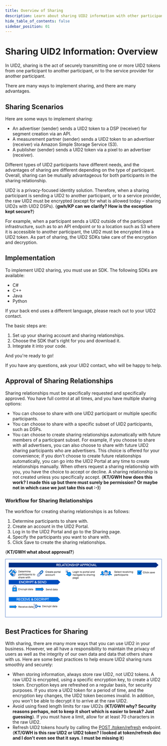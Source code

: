 ```yaml
---
title: Overview of Sharing
description: Learn about sharing UID2 information with other participants.
hide_table_of_contents: false
sidebar_position: 01
---
```


# Sharing UID2 Information: Overview

<!-- This page provides information about sharing UID2 information: what sharing means, who you can share with, the benefits of sharing, how to set up and manage your sharing relationships, and lots more! Use sharing relationships to expand your reach and help your business to prosper. -->

<!-- It includes the following:

- [Sharing Scenarios](#sharing-scenarios)
- [Implementation](#implementation)
- [Approval of Sharing Relationships](#approval-of-sharing-relationships)
  - [Workflow for Sharing Relationships](#workflow-for-sharing-relationships)
- [Best Practices for Sharing](#best-practices-for-sharing) -->

In UID2, sharing is the act of securely transmitting one or more UID2 tokens from one participant to another participant, or to the service provider for another participant.

There are many ways to implement sharing, and there are many advantages.

## Sharing Scenarios

Here are some ways to implement sharing:

- An advertiser (sender) sends a UID2 token to a DSP (receiver) for segment creation via an API.
- A measurement partner (sender) sends a UID2 token to an advertiser (receiver) via Amazon Simple Storage Service (S3).
- A publisher (sender) sends a UID2 token via a pixel to an advertiser (receiver).

Different types of UID2 participants have different needs, and the advantages of sharing are different depending on the type of participant. Overall, sharing can be mutually advantageous for both participants in the sharing relationship.

UID2 is a privacy-focused identity solution. Therefore, when a sharing participant is sending a UID2 to another participant, or to a service provider, the raw UID2 must be encrypted (except for what is allowed today – sharing UID2s with UID2 DSPs). {**gwh/KP can we clarify? How is the exception kept secure?**}

For example, when a participant sends a UID2 outside of the participant infrastructure, such as to an API endpoint or to a location such as S3 where it is accessible to another participant, the UID2 must be encrypted into a UID2 token. As part of sharing, the UID2 SDKs take care of the encryption and decryption.

## Implementation

To implement UID2 sharing, you must use an SDK. The following SDKs are available:
- C#
- C++
- Java
- Python

If your back end uses a different language, please reach out to your UID2 contact.

The basic steps are:

1. Set up your sharing account and sharing relationships.
2. Choose the SDK that's right for you and download it.
3. Integrate it into your code.

And you're ready to go!

If you have any questions, ask your UID2 contact, who will be happy to help.

## Approval of Sharing Relationships

Sharing relationships must be specifically requested and specifically approved. You have full control at all times, and you have multiple sharing options:

- You can choose to share with one UID2 participant or multiple specific participants.
- You can choose to share with a specific subset of UID2 participants, such as DSPs.
- You can choose to create sharing relationships automatically with future members of a participant subset. For example, if you choose to share with all advertisers, you can also choose to share with future UID2 sharing participants who are advertisers. This choice is offered for your convenience; if you don't choose to create future relationships automatically, you can go into the UID2 Portal at any time to create relationships manually.
When others request a sharing relationship with you, you have the choice to accept or decline. A sharing relationship is not created unless you specifically accept. {**KT/GWH how does this work? I made this up but there must surely be permission? Or maybe not in which case we just take this out :-)**}

### Workflow for Sharing Relationships

The workflow for creating sharing relationships is as follows:
1. Determine participants to share with.
1. Create an account in the UID2 Portal.
1. Log in to the UID2 Portal and go to the Sharing page.
1. Specify the participants you want to share with.
1. Click Save to create the sharing relationships.

{**KT/GWH what about approval?**}

![UID2 Sharing Relationship Approval Workflow](images/UID2_Sharing_Diagram_Relationship_Approval.png)
 
## Best Practices for Sharing

With sharing, there are many more ways that you can use UID2 in your business. However, we all have a responsibility to maintain the privacy of users as well as the integrity of our own data and data that others share with us. Here are some best practices to help ensure UID2 sharing runs smoothly and securely:

- When storing information, always store raw UID2, not UID2 tokens. A raw UID2 is encrypted, using a specific encryption key, to create a UID2 token. Encryption keys are refreshed on a regular basis, for security purposes. If you store a UID2 token for a period of time, and the encryption key changes, the UID2 token becomes invalid. In addition, you won't be able to decrypt it to arrive at the raw UID2.
- Avoid using fixed length limits for raw UID2s {**KT/GWH why? Security reasons perhaps, not to keep it short which is easier to break? Just guessing**}. If you must have a limit, allow for at least 70 characters in the raw UID2.
- Refresh UID2 tokens hourly by calling the [POST /token/refresh](../endpoints/post-token-refresh.md) endpoint. {**KT/GWH is this raw UID2 or UID2 token? I looked at token/refresh doc and I don't even see that it says. I must be missing it**}
